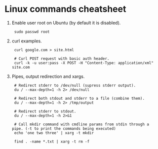 # Linux commands cheatsheet

1. Enable user root on Ubuntu (by default it is disabled).

        sudo passwd root

1. curl examples.
   
        curl google.com > site.html

        # Curl POST request with basic auth header.
        curl -k -u user:pass -X POST -H "Content-Type: application/xml" site.com

1. Pipes, output redirection and xargs.

        # Redirect stderr to /dev/null (supress stderr output).
        du / --max-depth=1 -h 2> /dev/null

        # Redirect both stdout and stderr to a file (combine them).
        du / --max-depth=1 -h 2> /tmp/output

        # Redirect stderr to stdout.
        du / --max-depth=1 -h 2>&1

        # Call mkdir command with cmdline params from stdin through a pipe. (-t to print the commands being executed)
        echo 'one two three' | xarg -t mkdir

        find . -name *.txt | xarg -t rm -f
